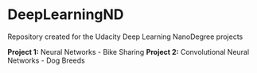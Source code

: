 # DeepLearningND

Repository created for the Udacity Deep Learning NanoDegree projects

**Project 1:** Neural Networks - Bike Sharing
**Project 2:** Convolutional Neural Networks - Dog Breeds
